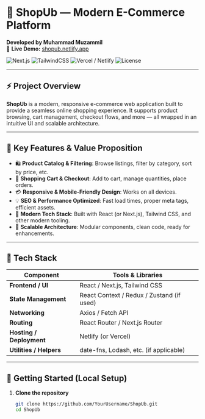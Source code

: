 # 🛒 ShopUb — Modern E-Commerce Platform  
**Developed by Muhammad Muzammil**  
🔗 **Live Demo:** [shopub.netlify.app](https://shopub.netlify.app/)

![Next.js](https://img.shields.io/badge/Next.js-React–Framework-black?style=for-the-badge&logo=next-dot-js)
![TailwindCSS](https://img.shields.io/badge/TailwindCSS-Modern%20UI-teal?style=for-the-badge&logo=tailwind-css)
![Vercel / Netlify](https://img.shields.io/badge/Hosting-Netlify-/-Vercel-blue?style=for-the-badge&logo=netlify)
![License](https://img.shields.io/badge/License-MIT-green?style=for-the-badge)

---

## ⚡ Project Overview  
**ShopUb** is a modern, responsive e-commerce web application built to provide a seamless online shopping experience. It supports product browsing, cart management, checkout flows, and more — all wrapped in an intuitive UI and scalable architecture.

---

## 🧩 Key Features & Value Proposition

- 🛍️ **Product Catalog & Filtering**: Browse listings, filter by category, sort by price, etc.  
- 🛒 **Shopping Cart & Checkout**: Add to cart, manage quantities, place orders.  
- 💳 **Responsive & Mobile-Friendly Design**: Works on all devices.  
- 💡 **SEO & Performance Optimized**: Fast load times, proper meta tags, efficient assets.  
- 🧱 **Modern Tech Stack**: Built with React (or Next.js), Tailwind CSS, and other modern tooling.  
- 🔄 **Scalable Architecture**: Modular components, clean code, ready for enhancements.  

---

## 🧰 Tech Stack

| Component | Tools & Libraries |
|----------|-------------------|
| **Frontend / UI** | React / Next.js, Tailwind CSS |
| **State Management** | React Context / Redux / Zustand (if used) |
| **Networking** | Axios / Fetch API |
| **Routing** | React Router / Next.js Router |
| **Hosting / Deployment** | Netlify (or Vercel) |
| **Utilities / Helpers** | date-fns, Lodash, etc. (if applicable) |

---

## 🚀 Getting Started (Local Setup)

1. **Clone the repository**
   ```bash
   git clone https://github.com/YourUsername/ShopUb.git
   cd ShopUb
